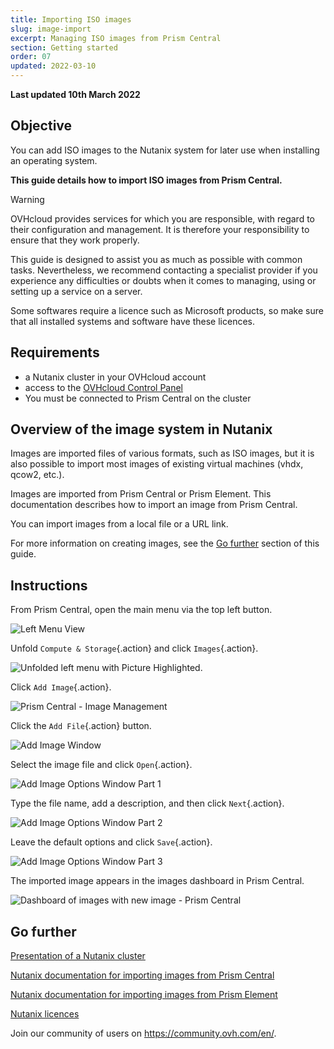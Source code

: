 ```yaml
---
title: Importing ISO images
slug: image-import
excerpt: Managing ISO images from Prism Central
section: Getting started
order: 07
updated: 2022-03-10
---
```


**Last updated 10th March 2022**

## Objective

You can add ISO images to the Nutanix system for later use when installing an operating system.

**This guide details how to import ISO images from Prism Central.**

> [!warning]
> OVHcloud provides services for which you are responsible, with regard to their configuration and management. It is therefore your responsibility to ensure that they work properly.
>
> This guide is designed to assist you as much as possible with common tasks. Nevertheless, we recommend contacting a specialist provider if you experience any difficulties or doubts when it comes to managing, using or setting up a service on a server.
>
> Some softwares require a licence such as Microsoft products, so make sure that all installed systems and software have these licences.

## Requirements

- a Nutanix cluster in your OVHcloud account
- access to the [OVHcloud Control Panel](https://ca.ovh.com/auth/?action=gotomanager&from=https://www.ovh.com/ca/en/&ovhSubsidiary=ca)
- You must be connected to Prism Central on the cluster

## Overview of the image system in Nutanix

Images are imported files of various formats, such as ISO images, but it is also possible to import most images of existing virtual machines (vhdx, qcow2, etc.).

Images are imported from Prism Central or Prism Element. This documentation describes how to import an image from Prism Central.

You can import images from a local file or a URL link.

For more information on creating images, see the [Go further](#gofurther) section of this guide.

## Instructions

From Prism Central, open the main menu via the top left button. 

![Left Menu View](images/PrismCentralDashboardWithLeftMenu.PNG)

Unfold `Compute & Storage`{.action} and click `Images`{.action}.

![Unfolded left menu with Picture Highlighted](images/PrismCentralLefMenuToImage.PNG).

Click `Add Image`{.action}.

![Prism Central - Image Management](images/PrismCentralAddImage.PNG)

Click the `Add File`{.action} button.

![Add Image Window](images/AddImage01.PNG)

Select the image file and click `Open`{.action}.

![Add Image Options Window Part 1](images/AddImage02.PNG)

Type the file name, add a description, and then click `Next`{.action}.

![Add Image Options Window Part 2](images/AddImage03.PNG)

Leave the default options and click `Save`{.action}.

![Add Image Options Window Part 3](images/AddImage04.PNG)

The imported image appears in the images dashboard in Prism Central.

![Dashboard of images with new image - Prism Central](images/PrismCentralDashboardImagesWithNewImages.PNG)

## Go further <a name="gofurther"></a>

[Presentation of a Nutanix cluster](https://docs.ovh.com/ca/en/nutanix/nutanix-hci/)

[Nutanix documentation for importing images from Prism Central](https://portal.nutanix.com/page/documents/details?targetId=Prism-Central-Guide-Prism-v5_20:mul-image-import-pc-t.html)

[Nutanix documentation for importing images from Prism Element](https://portal.nutanix.com/page/documents/details?targetId=Web-Console-Guide-Prism-v5_20:wc-image-configure-acropolis-wc-t.html)

[Nutanix licences](https://www.nutanix.com/products/software-options)

Join our community of users on <https://community.ovh.com/en/>.
